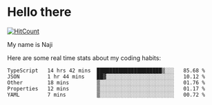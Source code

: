 # Hello there

[![HitCount](http://hits.dwyl.com/na-ji/na-ji.svg)](https://youtu.be/dQw4w9WgXcQ)

My name is Naji

Here are some real time stats about my coding habits:

<!--START_SECTION:waka-->
```text
TypeScript   14 hrs 42 mins  █████████████████████▒░░░   85.68 % 
JSON         1 hr 44 mins    ██▓░░░░░░░░░░░░░░░░░░░░░░   10.12 % 
Other        18 mins         ▒░░░░░░░░░░░░░░░░░░░░░░░░   01.76 % 
Properties   12 mins         ▒░░░░░░░░░░░░░░░░░░░░░░░░   01.17 % 
YAML         7 mins          ▒░░░░░░░░░░░░░░░░░░░░░░░░   00.72 % 
```
<!--END_SECTION:waka-->

